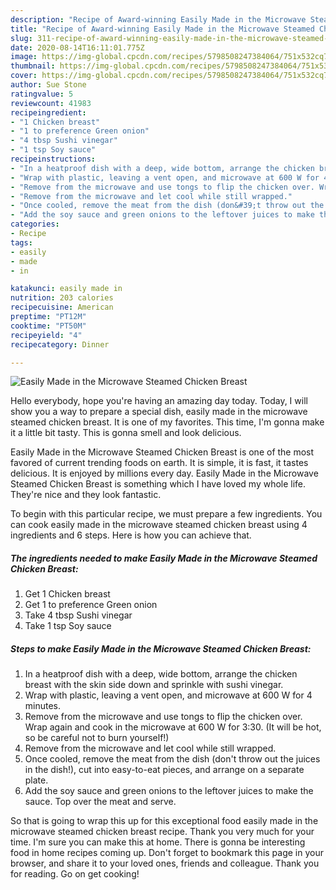 ```yaml
---
description: "Recipe of Award-winning Easily Made in the Microwave Steamed Chicken Breast"
title: "Recipe of Award-winning Easily Made in the Microwave Steamed Chicken Breast"
slug: 311-recipe-of-award-winning-easily-made-in-the-microwave-steamed-chicken-breast
date: 2020-08-14T16:11:01.775Z
image: https://img-global.cpcdn.com/recipes/5798508247384064/751x532cq70/easily-made-in-the-microwave-steamed-chicken-breast-recipe-main-photo.jpg
thumbnail: https://img-global.cpcdn.com/recipes/5798508247384064/751x532cq70/easily-made-in-the-microwave-steamed-chicken-breast-recipe-main-photo.jpg
cover: https://img-global.cpcdn.com/recipes/5798508247384064/751x532cq70/easily-made-in-the-microwave-steamed-chicken-breast-recipe-main-photo.jpg
author: Sue Stone
ratingvalue: 5
reviewcount: 41983
recipeingredient:
- "1 Chicken breast"
- "1 to preference Green onion"
- "4 tbsp Sushi vinegar"
- "1 tsp Soy sauce"
recipeinstructions:
- "In a heatproof dish with a deep, wide bottom, arrange the chicken breast with the skin side down and sprinkle with sushi vinegar."
- "Wrap with plastic, leaving a vent open, and microwave at 600 W for 4 minutes."
- "Remove from the microwave and use tongs to flip the chicken over. Wrap again and cook in the microwave at 600 W for 3:30. (It will be hot, so be careful not to burn yourself!)"
- "Remove from the microwave and let cool while still wrapped."
- "Once cooled, remove the meat from the dish (don&#39;t throw out the juices in the dish!), cut into easy-to-eat pieces, and arrange on a separate plate."
- "Add the soy sauce and green onions to the leftover juices to make the sauce. Top over the meat and serve."
categories:
- Recipe
tags:
- easily
- made
- in

katakunci: easily made in 
nutrition: 203 calories
recipecuisine: American
preptime: "PT12M"
cooktime: "PT50M"
recipeyield: "4"
recipecategory: Dinner

---
```



![Easily Made in the Microwave Steamed Chicken Breast](https://img-global.cpcdn.com/recipes/5798508247384064/751x532cq70/easily-made-in-the-microwave-steamed-chicken-breast-recipe-main-photo.jpg)

Hello everybody, hope you're having an amazing day today. Today, I will show you a way to prepare a special dish, easily made in the microwave steamed chicken breast. It is one of my favorites. This time, I'm gonna make it a little bit tasty. This is gonna smell and look delicious.



Easily Made in the Microwave Steamed Chicken Breast is one of the most favored of current trending foods on earth. It is simple, it is fast, it tastes delicious. It is enjoyed by millions every day. Easily Made in the Microwave Steamed Chicken Breast is something which I have loved my whole life. They're nice and they look fantastic.


To begin with this particular recipe, we must prepare a few ingredients. You can cook easily made in the microwave steamed chicken breast using 4 ingredients and 6 steps. Here is how you can achieve that.

<!--inarticleads1-->

##### The ingredients needed to make Easily Made in the Microwave Steamed Chicken Breast:

1. Get 1 Chicken breast
1. Get 1 to preference Green onion
1. Take 4 tbsp Sushi vinegar
1. Take 1 tsp Soy sauce




<!--inarticleads2-->

##### Steps to make Easily Made in the Microwave Steamed Chicken Breast:

1. In a heatproof dish with a deep, wide bottom, arrange the chicken breast with the skin side down and sprinkle with sushi vinegar.
1. Wrap with plastic, leaving a vent open, and microwave at 600 W for 4 minutes.
1. Remove from the microwave and use tongs to flip the chicken over. Wrap again and cook in the microwave at 600 W for 3:30. (It will be hot, so be careful not to burn yourself!)
1. Remove from the microwave and let cool while still wrapped.
1. Once cooled, remove the meat from the dish (don&#39;t throw out the juices in the dish!), cut into easy-to-eat pieces, and arrange on a separate plate.
1. Add the soy sauce and green onions to the leftover juices to make the sauce. Top over the meat and serve.




So that is going to wrap this up for this exceptional food easily made in the microwave steamed chicken breast recipe. Thank you very much for your time. I'm sure you can make this at home. There is gonna be interesting food in home recipes coming up. Don't forget to bookmark this page in your browser, and share it to your loved ones, friends and colleague. Thank you for reading. Go on get cooking!
